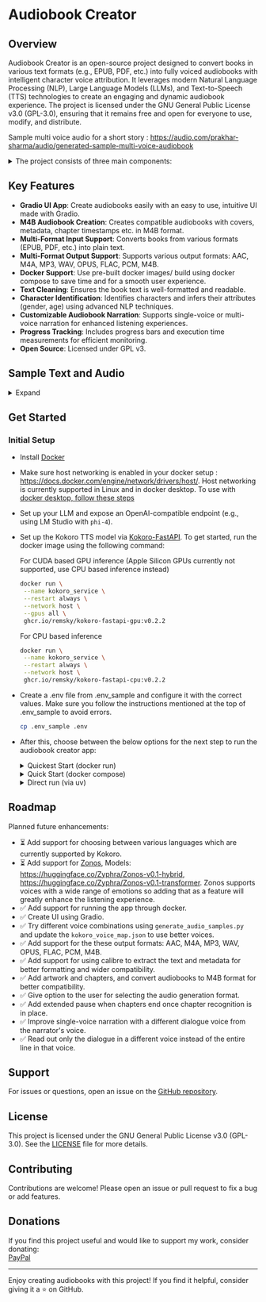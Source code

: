 # Audiobook Creator

## Overview

Audiobook Creator is an open-source project designed to convert books in various text formats (e.g., EPUB, PDF, etc.) into fully voiced audiobooks with intelligent character voice attribution. It leverages modern Natural Language Processing (NLP), Large Language Models (LLMs), and Text-to-Speech (TTS) technologies to create an engaging and dynamic audiobook experience. The project is licensed under the GNU General Public License v3.0 (GPL-3.0), ensuring that it remains free and open for everyone to use, modify, and distribute.

Sample multi voice audio for a short story : https://audio.com/prakhar-sharma/audio/generated-sample-multi-voice-audiobook

<details>
<summary>The project consists of three main components:</summary>

1. **Text Cleaning and Formatting (`book_to_txt.py`)**:
   - Extracts and cleans text from a book file (e.g., `book.epub`).
   - Normalizes special characters, fixes line breaks, and corrects formatting issues such as unterminated quotes or incomplete lines.
   - Extracts the main content between specified markers (e.g., "PROLOGUE" and "ABOUT THE AUTHOR").
   - Outputs the cleaned text to `converted_book.txt`.

2. **Character Identification and Metadata Generation (`identify_characters_and_output_book_to_jsonl.py`)**:
   - Identifies characters in the text using Named Entity Recognition (NER) with the GLiNER model.
   - Assigns gender and age scores to characters using an LLM via an OpenAI-compatible API.
   - Outputs two files:
     - `speaker_attributed_book.jsonl`: Each line of text annotated with the identified speaker.
     - `character_gender_map.json`: Metadata about characters, including name, age, gender, and gender score.

3. **Audiobook Generation (`generate_audiobook.py`)**:
   - Converts the cleaned text (`converted_book.txt`) or speaker-attributed text (`speaker_attributed_book.jsonl`) into an audiobook using the Kokoro TTS model ([Hexgrad/Kokoro-82M](https://huggingface.co/hexgrad/Kokoro-82M)).
   - Offers two narration modes:
     - **Single-Voice**: Uses a single voice for narration and another voice for dialogues for the entire book.
     - **Multi-Voice**: Assigns different voices to characters based on their gender scores.
   - Saves the audiobook in the selected output format to `generated_audiobooks/audiobook.{output_format}`.
</details>

## Key Features

- **Gradio UI App**: Create audiobooks easily with an easy to use, intuitive UI made with Gradio.
- **M4B Audiobook Creation**: Creates compatible audiobooks with covers, metadata, chapter timestamps etc. in M4B format.
- **Multi-Format Input Support**: Converts books from various formats (EPUB, PDF, etc.) into plain text.
- **Multi-Format Output Support**: Supports various output formats: AAC, M4A, MP3, WAV, OPUS, FLAC, PCM, M4B.
- **Docker Support**: Use pre-built docker images/ build using docker compose to save time and for a smooth user experience. 
- **Text Cleaning**: Ensures the book text is well-formatted and readable.
- **Character Identification**: Identifies characters and infers their attributes (gender, age) using advanced NLP techniques.
- **Customizable Audiobook Narration**: Supports single-voice or multi-voice narration for enhanced listening experiences.
- **Progress Tracking**: Includes progress bars and execution time measurements for efficient monitoring.
- **Open Source**: Licensed under GPL v3.

## Sample Text and Audio

<details>
<summary>Expand</summary>

- `sample_book_and_audio/The Adventure of the Lost Treasure - Prakhar Sharma.epub`: A sample short story in epub format as a starting point.
- `sample_book_and_audio/The Adventure of the Lost Treasure - Prakhar Sharma.pdf`: A sample short story in pdf format as a starting point.
- `sample_book_and_audio/The Adventure of the Lost Treasure - Prakhar Sharma.txt`: A sample short story in txt format as a starting point.
- `sample_book_and_audio/converted_book.txt`: The cleaned output after text processing.
- `sample_book_and_audio/speaker_attributed_book.jsonl`: The generated speaker-attributed JSONL file.
- `sample_book_and_audio/character_gender_map.json`: The generated character metadata.
- `sample_book_and_audio/sample_multi_voice_audiobook.m4b`: The generated sample multi-voice audiobook in M4B format with cover and chapters from the story.
- `sample_book_and_audio/sample_multi_voice_audio.mp3`: The generated sample multi-voice MP3 audio file from the story.
- `sample_book_and_audio/sample_single_voice_audio.mp3`: The generated sample single-voice MP3 audio file from the story.
</details>

## Get Started

### Initial Setup
- Install [Docker](https://www.docker.com/products/docker-desktop/)
- Make sure host networking is enabled in your docker setup : https://docs.docker.com/engine/network/drivers/host/. Host networking is currently supported in Linux and in docker desktop. To use with [docker desktop, follow these steps](https://docs.docker.com/engine/network/drivers/host/#docker-desktop)
- Set up your LLM and expose an OpenAI-compatible endpoint (e.g., using LM Studio with `phi-4`).
- Set up the Kokoro TTS model via [Kokoro-FastAPI](https://github.com/remsky/Kokoro-FastAPI). To get started, run the docker image using the following command:

   For CUDA based GPU inference (Apple Silicon GPUs currently not supported, use CPU based inference instead)

   ```bash
  docker run \
    --name kokoro_service \
    --restart always \
    --network host \
    --gpus all \
    ghcr.io/remsky/kokoro-fastapi-gpu:v0.2.2
   ```

   For CPU based inference

   ```bash
  docker run \
    --name kokoro_service \
    --restart always \
    --network host \
    ghcr.io/remsky/kokoro-fastapi-cpu:v0.2.2
   ```
- Create a .env file from .env_sample and configure it with the correct values. Make sure you follow the instructions mentioned at the top of .env_sample to avoid errors.
   ```bash
   cp .env_sample .env
   ```
- After this, choose between the below options for the next step to run the audiobook creator app: 

   <details>
   <summary>Quickest Start (docker run)</summary>

   - Make sure your .env is configured correctly and your LLM and Kokoro FastAPI are running. In the same folder where .env is present, run the below command
   - Choose between the types of inference:
   
      For CUDA based GPU inference (Apple Silicon GPUs currently not supported, use CPU based inference instead)

      ```bash
      docker run \
         --name audiobook_creator \
         --restart always \
         --network host \
         --gpus all \
         --env-file .env \
         -v model_cache:/app/model_cache \
         docker.io/prakharsr/audiobook_creator_gpu:v1.0
      ```

      For CPU based inference

      ```bash
      docker run \
         --name audiobook_creator \
         --restart always \
         --network host \
         --env-file .env \
         -v model_cache:/app/model_cache \
         docker.io/prakharsr/audiobook_creator_cpu:v1.0
      ```
   - Wait for the models to download and then navigate to http://localhost:7860 for the Gradio UI
   </details>

   <details>
   <summary>Quick Start (docker compose)</summary>

   - Clone the repository
      ```bash 
      git clone https://github.com/prakharsr/audiobook-creator.git

      cd audiobook-creator
      ```
   - Make sure your .env is configured correctly and your LLM is running
   - If Kokoro docker container is already running, you can either stop and remove it or comment the kokoro_fastapi service in docker compose. If its not running then it will automatically start when you run docker compose up command
   - Copy the .env file into the audiobook-creator folder
   - Choose between the types of inference:
   
      For CUDA based GPU inference (Apple Silicon GPUs currently not supported, use CPU based inference instead)

      ```bash
      cd docker/gpu

      docker compose up --build
      ```

      For CPU based inference

      ```bash
      cd docker/cpu

      docker compose up --build
      ```
   - Wait for the models to download and then navigate to http://localhost:7860 for the Gradio UI
   </details>

   <details>
   <summary>Direct run (via uv)</summary>

   1. Clone the repository
      ```bash 
      git clone https://github.com/prakharsr/audiobook-creator.git

      cd audiobook-creator
      ```
   2. Make sure your .env is configured correctly and your LLM and Kokoro FastAPI are running
   3. Copy the .env file into the audiobook-creator folder
   4. Install uv 
      ```bash
      curl -LsSf https://astral.sh/uv/install.sh | sh
      ```
   5. Create a virtual environment with Python 3.12:
      ```bash
      uv venv --python 3.12
      ```
   5. Activate the virtual environment:
      ```bash
      source .venv/bin/activate
      ```
   6. Install Pip 24.0:
      ```bash
      uv pip install pip==24.0
      ```
   7. Install dependencies (choose CPU or GPU version):
      ```bash
      uv pip install -r requirements_cpu.txt
      ```
      ```bash
      uv pip install -r requirements_gpu.txt
      ```
   8. Upgrade version of six to avoid errors:
      ```bash
      uv pip install --upgrade six==1.17.0
      ```
   9. Install [calibre](https://calibre-ebook.com/download) (Optional dependency, needed if you need better text decoding capabilities, wider compatibility and want to create M4B audiobook). Also make sure that calibre is present in your PATH. For MacOS, do the following to add it to the PATH:
      ```bash
      echo 'export PATH="/Applications/calibre.app/Contents/MacOS:$PATH"' >> ~/.zshrc
      source ~/.zshrc
      ```
   10. Install [ffmpeg](https://www.ffmpeg.org/download.html) (Needed for audio output format conversion and if you want to create M4B audiobook)
   11. In the activated virtual environment, run `uvicorn app:app --host 0.0.0.0 --port 7860` to run the Gradio app. After the app has started, navigate to `http://127.0.0.1:7860` in the browser.
   </details>

## Roadmap

Planned future enhancements:

-  ⏳ Add support for choosing between various languages which are currently supported by Kokoro.
-  ⏳ Add support for [Zonos](https://github.com/Zyphra/Zonos), Models: https://huggingface.co/Zyphra/Zonos-v0.1-hybrid, https://huggingface.co/Zyphra/Zonos-v0.1-transformer. Zonos supports voices with a wide range of emotions so adding that as a feature will greatly enhance the listening experience.
-  ✅ Add support for running the app through docker.
-  ✅ Create UI using Gradio.
-  ✅ Try different voice combinations using `generate_audio_samples.py` and update the `kokoro_voice_map.json` to use better voices. 
-  ✅ Add support for the these output formats: AAC, M4A, MP3, WAV, OPUS, FLAC, PCM, M4B.
-  ✅ Add support for using calibre to extract the text and metadata for better formatting and wider compatibility.
-  ✅ Add artwork and chapters, and convert audiobooks to M4B format for better compatibility.
-  ✅ Give option to the user for selecting the audio generation format.
-  ✅ Add extended pause when chapters end once chapter recognition is in place.
-  ✅ Improve single-voice narration with a different dialogue voice from the narrator's voice.
-  ✅ Read out only the dialogue in a different voice instead of the entire line in that voice.

## Support

For issues or questions, open an issue on the [GitHub repository](https://github.com/prakharsr/audiobook-creator/issues).

## License

This project is licensed under the GNU General Public License v3.0 (GPL-3.0). See the [LICENSE](LICENSE) file for more details.

## Contributing

Contributions are welcome! Please open an issue or pull request to fix a bug or add features.

## Donations

If you find this project useful and would like to support my work, consider donating:  
[PayPal](https://paypal.me/prakharsr)

---

Enjoy creating audiobooks with this project! If you find it helpful, consider giving it a ⭐ on GitHub.
